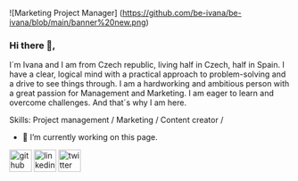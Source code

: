
![Marketing Project Manager] (https://github.com/be-ivana/be-ivana/blob/main/banner%20new.png)

### Hi there 👋, 
I´m Ivana and I am from Czech republic, living half in Czech, half in Spain. I have a clear, logical mind with a practical approach to problem-solving and a drive to see things through. I am a hardworking and ambitious person with a great passion for Management and Marketing. I am eager to learn and overcome challenges. And that´s why I am here.

Skills: Project management / Marketing / Content creator / 

- 🔭 I’m currently working on this page. 

[<img src='https://cdn.jsdelivr.net/npm/simple-icons@3.0.1/icons/github.svg' alt='github' height='40'>](https://github.com/be-ivana)  [<img src='https://cdn.jsdelivr.net/npm/simple-icons@3.0.1/icons/linkedin.svg' alt='linkedin' height='40'>](https://www.linkedin.com/in/www.linkedin.com/in/ivana-beldova-509917119/)  [<img src='https://cdn.jsdelivr.net/npm/simple-icons@3.0.1/icons/twitter.svg' alt='twitter' height='40'>](https://twitter.com/bel_dov_iv)  
